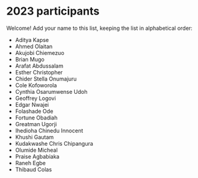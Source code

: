 # 2023 participants

Welcome! Add your name to this list, keeping the list in alphabetical order:

- Aditya Kapse
- Ahmed Olaitan
- Akujobi Chiemezuo
- Brian Mugo
- Arafat Abdussalam
- Esther Christopher
- Chider Stella Onumajuru
- Cole Kofoworola
- Cynthia Osarumwense Udoh
- Geoffrey Logovi
- Edgar Nwajei
- Folashade Ode
- Fortune Obadiah
- Greatman Ugorji
- Ihedioha Chinedu Innocent
- Khushi Gautam
- Kudakwashe Chris Chipangura
- Olumide Micheal
- Praise Agbabiaka
- Raneh Egbe
- Thibaud Colas
